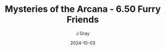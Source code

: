 ---
title: 'Mysteries of the Arcana - 6.50 Furry Friends'
alt: 'Mysteries of the Arcana'
date: '2024-10-03'
author: 'J Gray'
artist: 'Keira'
---